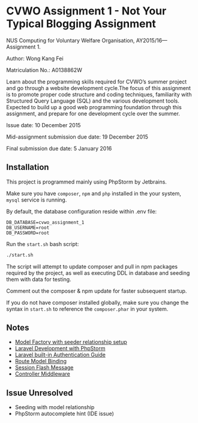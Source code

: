 # CVWO Assignment 1 - Not Your Typical Blogging Assignment
NUS Computing for Voluntary Welfare Organisation, AY2015/16—Assignment 1.

Author: Wong Kang Fei

Matriculation No.: A0138862W

Learn about the programming skills required for CVWO’s summer project and go through a website development cycle.The focus of this assignment is to promote proper code structure and coding techniques, familiarity
with Structured Query Language (SQL) and the various development tools. Expected to build up a good web programming foundation through this assignment,
and prepare for one development cycle over the summer.

Issue date: 10 December 2015

Mid-assignment submission due date:   19 December 2015

Final submission due date:            5 January 2016
            
## Installation
This project is programmed mainly using PhpStorm by Jetbrains.

Make sure you have `composer`, `npm` and `php` installed in the your system, `mysql` service is running.

By default, the database configuration reside within .env file:

```
DB_DATABASE=cvwo_assignment_1
DB_USERNAME=root
DB_PASSWORD=root
```

Run the `start.sh` bash script:

```bash
./start.sh
```

The script will attempt to update composer and pull in npm packages required by the project, as well as executing DDL in database and seeding them with data for testing.

Comment out the composer & npm update for faster subsequent startup.

If you do not have composer installed globally, make sure you change the syntax in `start.sh` to reference the `composer.phar` in your system.


## Notes
- [Model Factory with seeder relationship setup](https://laracasts.com/discuss/channels/code-review/model-factory-referencing-a-foreign-key?page=1)
- [Laravel Development with PhpStorm](http://blog.jetbrains.com/phpstorm/2015/01/laravel-development-using-phpstorm/)
- [Laravel built-in Authentication Guide](http://laravel.com/docs/5.1/authentication)
- [Route Model Binding](https://laracasts.com/series/laravel-5-fundamentals/episodes/18)
- [Session Flash Message](https://laracasts.com/series/laravel-5-fundamentals/episodes/20)
- [Controller Middleware](http://laravel.com/docs/5.0/controllers#controller-middleware)

## Issue Unresolved
- Seeding with model relationship
- PhpStorm autocomplete hint (IDE issue)